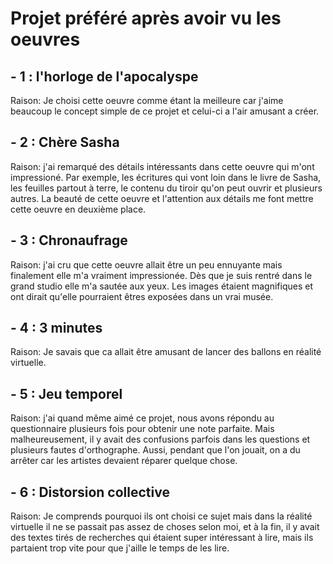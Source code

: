 # Projet préféré après avoir vu les oeuvres

## - 1 : l'horloge de l'apocalyspe

Raison: Je choisi cette oeuvre comme étant la meilleure car j'aime beaucoup le concept simple de ce projet et celui-ci a l'air amusant a créer.


## - 2 : Chère Sasha

Raison: j'ai remarqué des détails intéressants dans cette oeuvre qui m'ont impressioné. Par exemple, les écritures qui vont loin dans le livre de Sasha, les feuilles partout à terre, le contenu du tiroir qu'on peut ouvrir et plusieurs autres. La beauté de cette oeuvre et l'attention aux détails me font mettre cette oeuvre en deuxième place.


## - 3 : Chronaufrage

Raison: j'ai cru que cette oeuvre allait être un peu ennuyante mais finalement elle m'a vraiment impressionée. Dès que je suis rentré dans le grand studio elle m'a sautée aux yeux. Les images étaient magnifiques et ont dirait qu'elle pourraient êtres exposées dans un vrai musée.

## - 4 : 3 minutes

Raison: Je savais que ca allait être amusant de lancer des ballons en réalité virtuelle.


## - 5 : Jeu temporel

Raison: j'ai quand même aimé ce projet, nous avons répondu au questionnaire plusieurs fois pour obtenir une note parfaite. Mais malheureusement, il y avait des confusions parfois dans les questions et plusieurs fautes d'orthographe. Aussi, pendant que l'on jouait, on a du arrêter car les artistes devaient réparer quelque chose.

## - 6 : Distorsion collective

Raison: Je comprends pourquoi ils ont choisi ce sujet mais dans la réalité virtuelle il ne se passait pas assez de choses selon moi, et à la fin, il y avait des textes tirés de recherches qui étaient super intéressant à lire, mais ils partaient trop vite pour que j'aille le temps de les lire.



